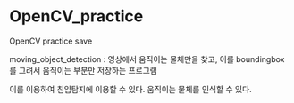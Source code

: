 # OpenCV_practice
OpenCV practice save

moving_object_detection : 영상에서 움직이는 물체만을 찾고, 이를 boundingbox를 그려서 움직이는 부분만 저장하는 프로그램

이를 이용하여 침입탐지에 이용할 수 있다. 움직이는 물체를 인식할 수 있다.
